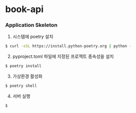 # book-api


### Application Skeleton

1. 시스템에 poetry 설치
```bash
$ curl -sSL https://install.python-poetry.org | python -
```

2. pyproject.toml 파일에 지정된 프로젝트 종속성을 설치
```bash
$ poetry install
```

3. 가상환경 활성화
```bash
$ poetry shell
```

4. 서버 실행
```bash
$ 
```